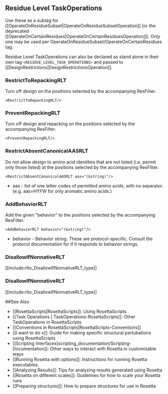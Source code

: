 <!-- --- title: Residue Level TaskOperations -->

Residue Level TaskOperations
----------------------------
Use these as a subtag for [[OperateOnResidueSubset|OperateOnResidueSubsetOperation]] (or the deprecated [[OperateOnCertainResidues|OperateOnCertainResiduesOperation]]). Only one may be used per OperateOnResidueSubset/OperateOnCertainResidues tag.

Residue Level TaskOperations can also be declared as stand alone in their own tag `<RESIDUE_LEVEL_TASK_OPERATIONS>` and passed to [[DesignRestrictions|DesignRestrictionsOperation]].


### RestrictToRepackingRLT

Turn off design on the positions selected by the accompanying ResFilter.

    <RestrictToRepackingRLT/>

### PreventRepackingRLT

Turn off design and repacking on the positions selected by the accompanying ResFilter.

    <PreventRepackingRLT/>

### RestrictAbsentCanonicalAASRLT

Do not allow design to amino acid identities that are not listed (i.e. permit only those listed) at the positions selected by the accompanying ResFilter.

    <RestrictAbsentCanonicalAASRLT aas="(&string)"/>

-   aas - list of one letter codes of permitted amino acids, with no separator. (e.g. aas=HYFW for only aromatic amino acids.)

### AddBehaviorRLT

Add the given "behavior" to the positions selected by the accompanying ResFilter.

    <AddBehaviorRLT behavior="(&string)"/>

-   behavior - Behavior string. These are protocol-specific. Consult the protocol documentation for if it responds to behavior strings.


### DisallowIfNonnativeRLT 

[[include:rlto_DisallowIfNonnativeRLT_type]]

### DisallowIfNonnativeRLT 

[[include:rlto_DisallowIfNonnativeRLT_type]]


##See Also

* [[RosettaScripts|RosettaScripts]]: Using RosettaScripts
* [[Task Operations | TaskOperations-RosettaScripts]]: Other TaskOperations in RosettaScripts
* [[Conventions in RosettaScripts|RosettaScripts-Conventions]]
* [[I want to do x]]: Guide for making specific structural pertubations using RosettaScripts
* [[Scripting Interfaces|scripting_documentation/Scripting-Documentation]]: Other ways to interact with Rosetta in customizable ways
* [[Running Rosetta with options]]: Instructions for running Rosetta executables.
* [[Analyzing Results]]: Tips for analyzing results generated using Rosetta
* [[Rosetta on different scales]]: Guidelines for how to scale your Rosetta runs
* [[Preparing structures]]: How to prepare structures for use in Rosetta